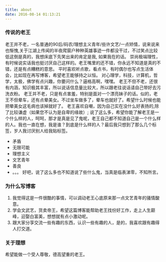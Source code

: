 ```yaml
---
title: about
date: 2016-08-14 01:13:21
---
```

### 传说的老王
老王并不老，一名普通的90后/码农/理想主义青年/些许文艺/一点矫情，说来说来也惭愧,关于江湖上传闻的半夜爬窗户种种英雄事迹一件都没干过，不过笑点比较低这倒是真的，我想床底下先笑出来的肯定是我, 如果我在的话。
崇尚极端理性，有时候说实话我也挺讨厌自己这样的。老王嘴里的还不错，你永远不知道是真的不错，还是有点糟糕的意思。
平时喜欢听点歌，看点书，有时偶尔也写点生活体会，比如现在再写博客，希望老王能够持之以恒。
对心理学，科技，计算机，哲学，太极，佛学有点兴趣，你要问什么？逼格高啊，嘿嘿。
老王不但不老，还很有内涵，知识极其丰富，所以说话信息量比较大，所以跟老往说话请自己带好去污洗衣粉。
老王并不老，只是有点害羞，特别是面对一个漂亮妹子的话。似的，老王不但晕车，还有点晕美女。不过坐车做多了，晕车也就好了。希望什么时候也能把晕美女这毛病也该掉就好了。
老王喜欢自嘲，因为自己实在没什么好表扬的,除了比较谦虚（如果您不认为是自卑的缘故）;
说了这么多，希望你能了解老王是一个什么样的人，呵呵，那才是真是见了鬼呢，老王自己都不知道自己是一个什么样的人。我也一直在想，我是谁？到底是什么样的人？最后我只想到了那么几个标签，岁人我讨厌别人给我贴标签。
- 矛盾
- 无限可能
- 理想主义
- 文艺青年
- 善良
- 。。。
好吧，说了这么多也不知道说了些什么鬼，当真是临表涕零，不知所言。

### 为什么写博客
1. 我觉得这是一件很酷的事情，可以调动老王心底原来那一点文艺青年的骚情酸意。
2. 学会文武艺，货卖帝王，希望这篇博客能帮助老王找份好工作，走上人生巅峰，迎娶白富美，想想就有点小激动呢。
3. 跟大家分享交流一些有趣的东西，认识一些有趣的人，是的，我喜欢跟有趣得人打交道。

### 关于理想
希望能做一个受人尊敬，德高望重的老王。

